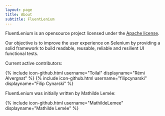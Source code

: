 ```yaml
---
layout: page
title: About
subtitle: FluentLenium
---
```


FluentLenium is an opensource project licensed under the [Apache license](https://www.apache.org/licenses/LICENSE-2.0).

Our objective is to improve the user experience on Selenium by providing a solid framework to build readable, reusable, 
reliable and resilient UI functional tests.

Current active contributors:

{% include icon-github.html username="Toilal" displayname="Rémi Alvergnat" %}
{% include icon-github.html username="filipcynarski" displayname="Filip Cynarski" %}

FluentLenium was initially written by Mathilde Lemée:

{% include icon-github.html username="MathildeLemee" displayname="Mathilde Lemée" %}
